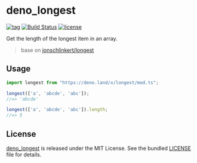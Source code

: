 # deno_longest

[![tag](https://img.shields.io/github/release/justjavac/deno_longest)](https://github.com/justjavac/deno_longest/releases)
[![Build Status](https://github.com/justjavac/deno_longest/workflows/ci/badge.svg?branch=master)](https://github.com/justjavac/deno_longest/actions)
[![license](https://img.shields.io/github/license/justjavac/deno_longest)](https://github.com/justjavac/deno_longest/blob/master/LICENSE)

Get the length of the longest item in an array.

> base on [jonschlinkert/longest](https://github.com/jonschlinkert/longest)

## Usage

```ts
import longest from "https://deno.land/x/longest/mod.ts";

longest(['a', 'abcde', 'abc']);
//=> 'abcde'

longest(['a', 'abcde', 'abc']).length;
//=> 5
```

## License

[deno_longest](https://github.com/justjavac/deno_longest) is released under the MIT License. See the bundled [LICENSE](./LICENSE) file for details.

